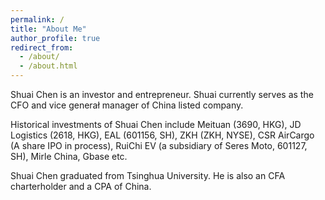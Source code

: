 ```yaml
---
permalink: /
title: "About Me"
author_profile: true
redirect_from: 
  - /about/
  - /about.html
---
```


Shuai Chen is an investor and entrepreneur. Shuai currently serves as the CFO and vice generał manager of China listed company.

Historical investments of Shuai Chen include Meituan (3690, HKG), JD Logistics (2618, HKG), EAL (601156, SH), ZKH (ZKH, NYSE), CSR AirCargo (A share IPO in process), RuiChi EV (a subsidiary of Seres Moto, 601127, SH), Mirle China, Gbase etc.

Shuai Chen graduated from Tsinghua University. He is also an CFA charterholder and a CPA of China.


